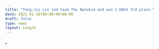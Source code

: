 ```yaml
---
title: "Teng-Jui Lin led team The Nanokid and won C-HACK 3rd place."
date: 2021-01-16T00:00:00+08:00
draft: false
type: news
layout: single
---
```


_